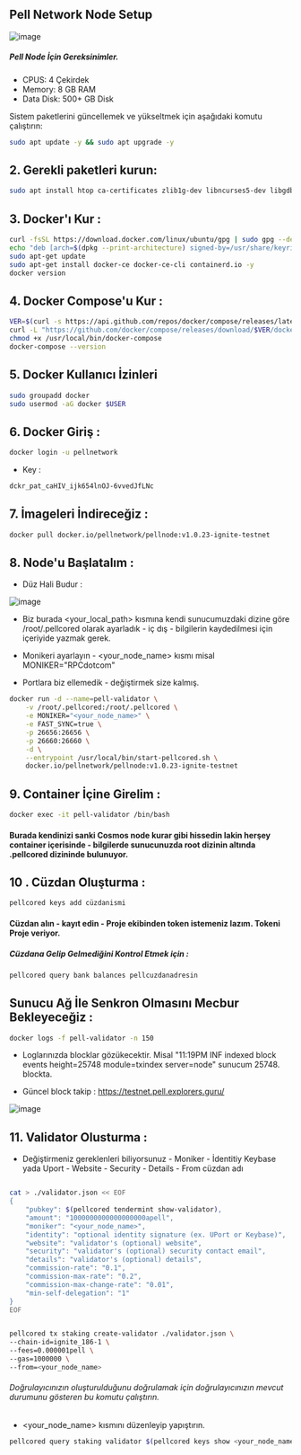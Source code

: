 ## Pell Network Node Setup 

![image](https://github.com/user-attachments/assets/274cc570-ec41-4551-9742-e4cbbec1e77d)

##### Pell Node İçin Gereksinimler.

- CPUS: 4 Çekirdek
- Memory: 8 GB RAM
- Data Disk: 500+ GB Disk


Sistem paketlerini güncellemek ve yükseltmek için aşağıdaki komutu çalıştırın:

```bash
sudo apt update -y && sudo apt upgrade -y
```
## 2. Gerekli paketleri kurun:

```bash
sudo apt install htop ca-certificates zlib1g-dev libncurses5-dev libgdbm-dev libnss3-dev tmux iptables curl nvme-cli git wget make jq libleveldb-dev build-essential pkg-config ncdu tar clang bsdmainutils lsb-release libssl-dev libreadline-dev libffi-dev jq gcc screen unzip lz4 -y
```
## 3. Docker'ı Kur : 

```bash
curl -fsSL https://download.docker.com/linux/ubuntu/gpg | sudo gpg --dearmor -o /usr/share/keyrings/docker-archive-keyring.gpg
echo "deb [arch=$(dpkg --print-architecture) signed-by=/usr/share/keyrings/docker-archive-keyring.gpg] https://download.docker.com/linux/ubuntu $(lsb_release -cs) stable" | sudo tee /etc/apt/sources.list.d/docker.list > /dev/null
sudo apt-get update
sudo apt-get install docker-ce docker-ce-cli containerd.io -y
docker version
```

## 4. Docker Compose'u Kur : 

```bash
VER=$(curl -s https://api.github.com/repos/docker/compose/releases/latest | grep tag_name | cut -d '"' -f 4)
curl -L "https://github.com/docker/compose/releases/download/$VER/docker-compose-$(uname -s)-$(uname -m)" -o /usr/local/bin/docker-compose
chmod +x /usr/local/bin/docker-compose
docker-compose --version
```

## 5. Docker Kullanıcı İzinleri

```bash
sudo groupadd docker
sudo usermod -aG docker $USER
```

## 6. Docker Giriş : 

```bash
docker login -u pellnetwork
```

- Key : 

```bash
dckr_pat_caHIV_ijk654lnOJ-6vvedJfLNc
```

## 7. İmageleri İndireceğiz : 

```bash
docker pull docker.io/pellnetwork/pellnode:v1.0.23-ignite-testnet
```

## 8. Node'u Başlatalım : 

- Düz Hali Budur : 

![image](https://github.com/user-attachments/assets/266c1e30-513a-44bf-a2f6-98d86737c358)


- Biz burada <your_local_path> kısmına kendi sunucumuzdaki dizine göre /root/.pellcored olarak ayarladık - iç dış - bilgilerin kaydedilmesi için içeriyide yazmak gerek.

- Monikeri ayarlayın - <your_node_name> kısmı misal MONIKER="RPCdotcom"

- Portlara biz ellemedik - değiştirmek size kalmış.


```bash
docker run -d --name=pell-validator \
    -v /root/.pellcored:/root/.pellcored \
    -e MONIKER="<your_node_name>" \
    -e FAST_SYNC=true \
    -p 26656:26656 \
    -p 26660:26660 \
    -d \
    --entrypoint /usr/local/bin/start-pellcored.sh \
    docker.io/pellnetwork/pellnode:v1.0.23-ignite-testnet
```

## 9. Container İçine Girelim : 
```bash
docker exec -it pell-validator /bin/bash
```

#### Burada kendinizi sanki Cosmos node kurar gibi hissedin lakin herşey container içerisinde - bilgilerde sunucunuzda root dizinin altında .pellcored dizininde bulunuyor.

## 10 . Cüzdan Oluşturma : 
```bash
pellcored keys add cüzdanismi
```

#### Cüzdan alın - kayıt edin - Proje ekibinden token istemeniz lazım. Tokeni Proje veriyor.

##### Cüzdana Gelip Gelmediğini Kontrol Etmek için : 

```bash
pellcored query bank balances pellcuzdanadresin
```

## Sunucu Ağ İle Senkron Olmasını Mecbur Bekleyeceğiz : 
```bash
docker logs -f pell-validator -n 150
```
- Loglarınızda blocklar gözükecektir. Misal "11:19PM INF indexed block events height=25748 module=txindex server=node"  sunucum 25748. blockta.

- Güncel block takip : https://testnet.pell.explorers.guru/ 

![image](https://github.com/user-attachments/assets/29bfac58-5b3d-4037-9f9b-285a094f6b62)

## 11. Validator Olusturma : 

- Değiştirmeniz gereklenleri biliyorsunuz - Moniker - İdentitiy Keybase yada Uport - Website - Security - Details - From cüzdan adı 

```bash

cat > ./validator.json << EOF
{
	"pubkey": $(pellcored tendermint show-validator),
	"amount": "1000000000000000000apell",
	"moniker": "<your_node_name>",
	"identity": "optional identity signature (ex. UPort or Keybase)",
	"website": "validator's (optional) website",
	"security": "validator's (optional) security contact email",
	"details": "validator's (optional) details",
	"commission-rate": "0.1",
	"commission-max-rate": "0.2",
	"commission-max-change-rate": "0.01",
	"min-self-delegation": "1"
}
EOF


pellcored tx staking create-validator ./validator.json \
--chain-id=ignite_186-1 \
--fees=0.000001pell \
--gas=1000000 \
--from=<your_node_name>

```

###### Doğrulayıcınızın oluşturulduğunu doğrulamak için doğrulayıcınızın mevcut durumunu gösteren bu komutu çalıştırın.

- <your_node_name> kısmını düzenleyip yapıştırın.

```bash
pellcored query staking validator $(pellcored keys show <your_node_name> --bech val -a)

```
